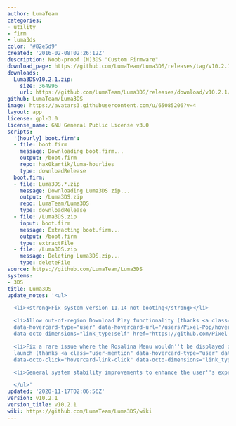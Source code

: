 ```yaml
---
author: LumaTeam
categories:
- utility
- firm
- luma3ds
color: '#82e5d9'
created: '2016-02-08T02:26:12Z'
description: Noob-proof (N)3DS "Custom Firmware"
download_page: https://github.com/LumaTeam/Luma3DS/releases/tag/v10.2.1
downloads:
  Luma3DSv10.2.1.zip:
    size: 364996
    url: https://github.com/LumaTeam/Luma3DS/releases/download/v10.2.1/Luma3DSv10.2.1.zip
github: LumaTeam/Luma3DS
image: https://avatars3.githubusercontent.com/u/65085206?v=4
layout: app
license: gpl-3.0
license_name: GNU General Public License v3.0
scripts:
  '[hourly] boot.firm':
  - file: boot.firm
    message: Downloading boot.firm...
    output: /boot.firm
    repo: hax0kartik/luma-hourlies
    type: downloadRelease
  boot.firm:
  - file: Luma3DS.*.zip
    message: Downloading Luma3DS zip...
    output: /Luma3DS.zip
    repo: LumaTeam/Luma3DS
    type: downloadRelease
  - file: /Luma3DS.zip
    input: boot.firm
    message: Extracting boot.firm...
    output: /boot.firm
    type: extractFile
  - file: /Luma3DS.zip
    message: Deleting Luma3DS.zip...
    type: deleteFile
source: https://github.com/LumaTeam/Luma3DS
systems:
- 3DS
title: Luma3DS
update_notes: '<ul>

  <li><strong>Fix system version 11.14 not booting</strong></li>

  <li>Allow out-of-region Download Play functionality (thanks <a class="user-mention"
  data-hovercard-type="user" data-hovercard-url="/users/Pixel-Pop/hovercard" data-octo-click="hovercard-link-click"
  data-octo-dimensions="link_type:self" href="https://github.com/Pixel-Pop">@Pixel-Pop</a>)</li>

  <li>Fix a rare issue where the Rosalina Menu wouldn''t be displayed during application
  launch (thanks <a class="user-mention" data-hovercard-type="user" data-hovercard-url="/users/Nanquitas/hovercard"
  data-octo-click="hovercard-link-click" data-octo-dimensions="link_type:self" href="https://github.com/Nanquitas">@Nanquitas</a>)</li>

  <li>General system stability improvements to enhance the user''s experience</li>

  </ul>'
updated: '2020-11-17T02:06:56Z'
version: v10.2.1
version_title: v10.2.1
wiki: https://github.com/LumaTeam/Luma3DS/wiki
---
```


